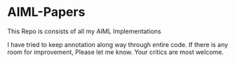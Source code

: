 # AIML-Papers
This Repo is consists of all my AIML Implementations

I have tried to keep annotation along way through entire code.  If there is any room for improvement, Please let me know.
Your critics are most welcome.
